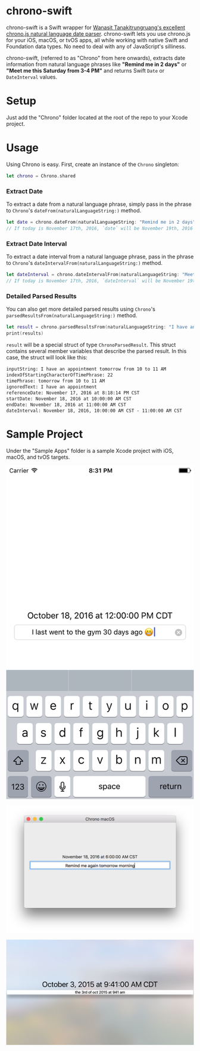 # chrono-swift

chrono-swift is a Swift wrapper for [Wanasit Tanakitrungruang's excellent chrono.js natural language date parser](https://github.com/wanasit/chrono "chrono.js"). chrono-swift lets you use chrono.js for your iOS, macOS, or tvOS apps, all while working with native Swift and Foundation data types. No need to deal with any of JavaScript's silliness.

chrono-swift, (referred to as "Chrono" from here onwards), extracts date information from natural language phrases like **"Remind me in 2 days"** or **"Meet me this Saturday from 3-4 PM"** and returns Swift `Date` or `DateInterval` values.

# Setup

Just add the "Chrono" folder located at the root of the repo to your Xcode project. 

# Usage

Using Chrono is easy. First, create an instance of the `Chrono` singleton:

```swift
let chrono = Chrono.shared
```

### Extract Date

To extract a date from a natural language phrase, simply pass in the phrase to `Chrono`'s `dateFrom(naturalLanguageString:)` method.

```swift
let date = chrono.dateFrom(naturalLanguageString: "Remind me in 2 days")
// If today is November 17th, 2016, `date` will be November 19th, 2016
```

### Extract Date Interval

To extract a date interval from a natural language phrase, pass in the phrase to `Chrono`'s `dateIntervalFrom(naturalLanguageString:)` method.

```swift
let dateInterval = chrono.dateIntervalFrom(naturalLanguageString: "Meet me this Saturday from 3-4 PM")
// If today is November 17th, 2016, `dateInterval` will be November 19th, 2016 3:00 PM - November 19th, 2016 4:00 PM
```

### Detailed Parsed Results

You can also get more detailed parsed results using `Chrono`'s `parsedResultsFrom(naturalLanguageString:)` method.

```swift
let result = chrono.parsedResultsFrom(naturalLanguageString: "I have an appointment tomorrow from 10 to 11 AM")
print(results)
```

`result` will be a special struct of type `ChronoParsedResult`. This struct contains several member variables that describe the parsed result. In this case, the struct will look like this:

```
inputString: I have an appointment tomorrow from 10 to 11 AM
indexOfStartingCharacterOfTimePhrase: 22
timePhrase: tomorrow from 10 to 11 AM
ignoredText: I have an appointment 
referenceDate: November 17, 2016 at 8:18:14 PM CST
startDate: November 18, 2016 at 10:00:00 AM CST
endDate: November 18, 2016 at 11:00:00 AM CST
dateInterval: November 18, 2016, 10:00:00 AM CST - 11:00:00 AM CST
```

# Sample Project

Under the "Sample Apps" folder is a sample Xcode project with iOS, macOS, and tvOS targets. 

![Chrono iOS](Screenshots/iOS.png "Chrono iOS")

![Chrono macOS](Screenshots/macOS.png "Chrono macOS")

![Chrono tvOS](Screenshots/tvOS.png "Chrono tvOS")
